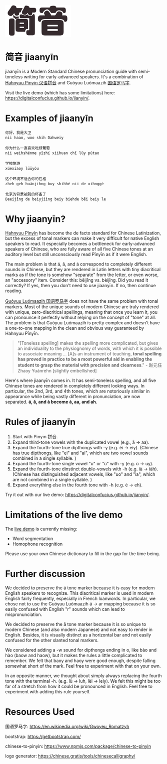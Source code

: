 
![logo](./dev/jianyin.png)

# 简音 jiaanyīn 
jiaanyīn is a Modern Standard Chinese pronunciation guide with semi-toneless writing for early-advanced speakers. It's a combination of [Hahnyuu Pīnyīn 汉语拼音](https://en.wikipedia.org/wiki/Pinyin) and Guóyuu Luómaazih [国语罗马字](https://en.wikipedia.org/wiki/Gwoyeu_Romatzyh).

Visit the live demo (which has some limitations) here: https://digitalconfucius.github.io/jianyin/.

# Examples of jiaanyīn

```
你好，我是大卫
nii haao, woo shih Dahweiy

你为什么一直喜欢吃绿葡萄
nii weihshénme yīzhí xiihuan chī lüy pútao

学校旅游
xúexiaoy lüüyóu

这个环境不适合你的性格
zheh geh huánjihng buy shihhé nii de xihnggé 

北京的背景被别的杯备了
Beeijīng de beiyjiing beiy biehde bēi beiy le
```

# Why jiaanyīn?

[Hahnyuu Pīnyīn](https://en.wikipedia.org/wiki/Pinyin) has become the de facto standard for Chinese Latinization, but the excess of tonal markers can make it very difficult for native English speakers to read. It especially becomes a bottleneck for early-advanced speakers of Chinese, who are fully aware of all five Chinese tones at an auditory level but still unconsciously read Pīnyīn as if it were English. 

The main problem is that á, ǎ, and á correspond to completely different sounds in Chinese, but they are rendered in Latin letters with tiny diacritical marks as if the tone is somehow "separate" from the letter, or even worse, an "accessory" item. Consider this: běijīng vs. bèijǐng. Did you read it correctly? If yes, then you don't need to use jiaanyīn. If no, then continue reading.

[Guóyuu Luómaazih 国语罗马字](https://en.wikipedia.org/wiki/Gwoyeu_Romatzyh) does not have the same problem with tonal markers. Most of the unique sounds of modern Chinese are truly rendered with unique, zero-diacritical spellings, meaning that once you learn it, you can pronounce it perfectly without relying on the concept of "tone" at all. The problem is that Guóyuu Luómaazih is pretty complex and doesn't have a one-to-one mapping in the clean and obvious way guaranteed by Hahnyuu Pīnyīn. 

> "[Toneless spelling] makes the spelling more complicated, but gives an individuality to the physiognomy of words, with which it is possible to associate meaning ... [A]s an instrument of teaching, **tonal spelling has proved in practice to be a most powerful aid in enabling the student to grasp the material with precision and clearness**." - 赵元任 Zhaoy Yuánrehn [slightly embellished]

Here's where jiaanyīn comes in. It has semi-toneless spelling, and all five Chinese tones are rendered in completely different looking ways. In particular, the 2nd, 3rd, and 4th tones, which are notoriously similar in appearance while being vastly different in pronunciation, are now separated. **á, ǎ, and à become á, aa, and ah**. 

# Rules of jiaanyīn
1. Start with Pīnyīn 拼音.
2. Expand third-tone vowels with the duplicated vowel (e.g., ǎ -> aa).
3. Expand the fourth-tone true dipthongs with -y (e.g. èi -> eiy). (Chinese has true dipthongs, like "ei" and "ai", which are two vowel sounds combined in a single syllable. )
4. Expand the fourth-tone single vowel "u" or "ü" with -y (e.g. ù -> uy).
4. Expand the fourth-tone dinstinct double-vowels with -h (e.g. ià -> iàh). (Chinese has distinguished adjacent vowels, like "uo" and "ia", which are not combined in a single syllable. )
5. Expand everything else in the fourth tone with -h (e.g. è -> eh).

Try it out with our live demo: https://digitalconfucius.github.io/jianyin/.

# Limitations of the live demo
The [live demo](https://digitalconfucius.github.io/jianyin/) is currently missing:
- Word segmentation
- Homophone recognition

Please use your own Chinese dictionary to fill in the gap for the time being.

# Further discussion
We decided to preserve the á tone marker because it is easy for modern English speakers to recognize. This diacritical marker is used in modern English fairly frequently, especially in French loanwords. In particular, we chose not to use the Guóyuu Luómaazih á -> ar mapping because it is so easily confused with English "r" sounds which can lead to mispronunciation.

We decided to preserve the ā tone marker because it is so unique to modern Chinese (and also modern Japanese) and not easy to render in English. Besides, it is visually distinct as a horizontal bar and not easily confused for the other slanted tonal markers. 

We considered adding a -w sound for dipthongs ending in o, like bào and hào (baow and haow), but it makes the rules a little complicated to remember. We felt that baoy and haoy were good enough, despite falling somewhat short of the mark. Feel free to experiment with that on your own.

In an opposite manner, we thought about simply always replacing the fourth tone with the terminal -h. (e.g. lù -> luh, lèi -> leiy). We felt this might be too far of a stretch from how it could be pronounced in English. Feel free to experiment with adding this rule yourself.

# Resources Used
国语罗马字: https://en.wikipedia.org/wiki/Gwoyeu_Romatzyh

bootstrap: https://getbootstrap.com/

chinese-to-pinyin: https://www.npmjs.com/package/chinese-to-pinyin

logo generator: https://chinese.gratis/tools/chinesecalligraphy/


